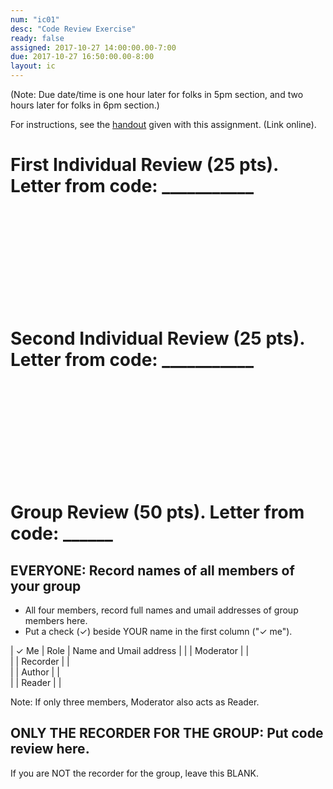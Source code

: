 ```yaml
---
num: "ic01"
desc: "Code Review Exercise"
ready: false
assigned: 2017-10-27 14:00:00.00-7:00
due: 2017-10-27 16:50:00.00-8:00
layout: ic
---
```


<style>

div.fill-in-form table {
  border-collapse: collapse;
  width: 70%;
}


div.fill-in-form table * td {
  border-collapse: collapse;
  border: 1px solid grey;
  height: 3em;
}

div.fill-in-form table * tr:first-child td {
  border-collapse: collapse;
  border: 1px solid grey;
  font-weight: bold;
}

div.fill-in-form table * td:first-child {
  border-collapse: collapse;
  border: 1px solid grey;
  width: 3em;
}

div.fill-in-form table * td:nth-child(2) {
  border-collapse: collapse;
  border: 1px solid grey;
  padding-left: 1em;
  width: 8em;
  font-size: 80%;
  font-family: "Arial Narrow", sans-serif;
}

div.fill-in-form table * td:nth-child(3) {
  border-collapse: collapse;
  border: 1px solid grey;
  padding-left: 1em;
  width: 25em;
}



</style>


(Note: Due date/time is one hour later for folks in 5pm section, and two hours later for folks in 6pm section.)

For instructions, see the [handout](/hwk/ic00/handout) given with this assignment. (Link online).


# First Individual Review (25 pts).   Letter from code: ___________





<div style="margin-bottom: 15em;">
</div>

# Second Individual Review (25 pts).   Letter from code: ___________

<div style="margin-bottom: 15em;">
</div>




<div class="pagebreak">  </div>

# Group Review (50 pts).  Letter from code: ______

## EVERYONE: Record names of all members of your group

* All four members, record full names and umail addresses of group members here.  
* Put a check (&#10003;) beside YOUR name in the first column ("&#10003; me").

<div class="fill-in-form" markdown="1">

| &#10003; Me | Role      | Name and Umail address |
|    | Moderator |      |               
|    | Recorder  |      |               
|    | Author    |      |               
|    | Reader    |      |               


</div>

Note: If only three members, Moderator also acts as Reader. 

## ONLY THE RECORDER FOR THE GROUP: Put code review here.

If you are NOT the recorder for the group, leave this BLANK.
